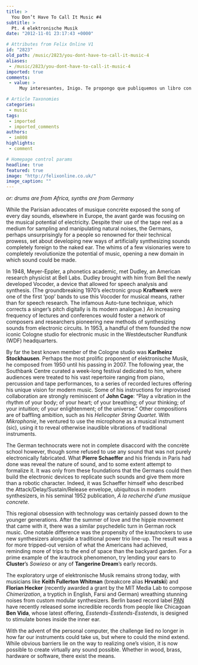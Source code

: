 ```yaml
---
title: >
  You Don’t Have To Call It Music #4
subtitle: >
  Pt. 4 elektronische Musik
date: "2012-11-01 23:17:43 +0000"

# Attributes from Felix Online V1
id: "2823"
old_path: /music/2823/you-dont-have-to-call-it-music-4
aliases:
 - /music/2823/you-dont-have-to-call-it-music-4
imported: true
comments:
 - value: >
     Muy interesantes, Inigo. Te propongo que publiquemos un libro con mis entrevistas de Triunfo y un prologo tuyo sobre lo que es la musica concreta. dime y abrazos

# Article Taxonomies
categories:
 - music
tags:
 - imported
 - imported_comments
authors:
 - im808
highlights:
 - comment

# Homepage control params
headline: true
featured: true
image: "http://felixonline.co.uk/"
image_caption: ""
---
```


_or: drums are from Africa, synths are from Germany_

While the Parisian advocates of musique concrète exposed the song of every day sounds, elsewhere in Europe, the avant garde was focusing on the musical potential of electricity. Despite their use of the tape reel as a medium for sampling and manipulating natural noises, the Germans, perhaps unsurprisingly for a people so renowned for their technical prowess, set about developing new ways of artificially synthesizing sounds completely foreign to the naked ear. The whims of a few visionaries were to completely revolutionize the potential of music, opening a new domain in which sound could be made.

In 1948, Meyer-Eppler, a phonetics academic, met Dudley, an American research physicist at Bell Labs. Dudley brought with him from Bell the newly developed Vocoder, a device that allowed for speech analysis and synthesis. (The groundbreaking 1970’s electronic group __Kraftwerk__ were one of the first ‘pop’ bands to use this Vocoder for musical means, rather than for speech research. The infamous Auto-tune technique, which corrects a singer’s pitch digitally is its modern analogue.) An increasing frequency of lectures and conferences would foster a network of composers and researchers pioneering new methods of synthesizing sounds from electronic circuits. In 1953, a handful of them founded the now iconic Cologne studio for electronic music in the Westdeutscher Rundfunk (WDF) headquarters.

By far the best known member of the Cologne studio was __Karlheinz Stockhausen__. Perhaps the most prolific proponent of elektronische Musik, he composed from 1950 until his passing in 2007. The following year, the Southbank Centre curated a week-long festival dedicated to him, where audiences were treated to his vast repertoire ranging from piano, percussion and tape performances, to a series of recorded lectures offering his unique vision for modern music. Some of his instructions for improvised collaboration are strongly reminiscent of __John Cage__: “Play a vibration in the rhythm of your body; of your heart; of your breathing; of your thinking; of your intuition; of your enlightenment; of the universe.” Other compositions are of baffling ambition, such as his _Helicopter String Quartet_. With _Mikrophonie_, he ventured to use the microphone as a musical instrument (sic), using it to reveal otherwise inaudible vibrations of traditional instruments.

The German technocrats were not in complete disaccord with the concrète school however, though some refused to use any sound that was not purely electronically fabricated. What __Pierre Schaeffer__ and his friends in Paris had done was reveal the nature of sound, and to some extent attempt to formalize it. It was only from these foundations that the Germans could then build the electronic devices to replicate such sounds and give them more than a robotic character. Indeed, it was Schaeffer himself who described the Attack/Delay/Sustain/Release envelope, ubiquitous in modern synthesizers, in his seminal 1952 publication, _Á la recherché d’une musique concrete_.

This regional obsession with technology was certainly passed down to the younger generations. After the summer of love and the hippie movement that came with it, there was a similar psychedelic turn in German rock music. One notable difference was the propensity of the krautrockers to use new synthesizers alongside a traditional power trio line-up. The result was a for more tripped-out version of what the Americans had achieved, reminding more of trips to the end of space than the backyard garden. For a prime example of the krautrock phenomenon, try lending your ears to __Cluster__’s _Sowieso_ or any of __Tangerine Dream__’s early records.

The exploratory urge of elektronische Musik remains strong today, with musicians like __Keith Fullerton Whitman__ (breakcore alias __Hrvatski__) and __Florian Hecker__ (recently awarded a grant by the MIT Media Lab to compose _Chimerization_, a tryptich in English, Farsi and German) wreathing stunning noises from custom modular synthesizers. Berlin based record label [PAN](http://soundcloud.com/pan_recs) have recently released some incredible records from people like Chicagoan __Ben Vida__, whose latest offering, _Esstends-Esstends-Esstends_, is designed to stimulate bones inside the inner ear.

With the advent of the personal computer, the challenge lied no longer in how far our instruments could take us, but where to could the mind extend. While obvious barriers lie on the way to realizing one’s vision, it is now possible to create virtually any sound possible. Whether in wood, brass, hardware or software, there exist the means.
